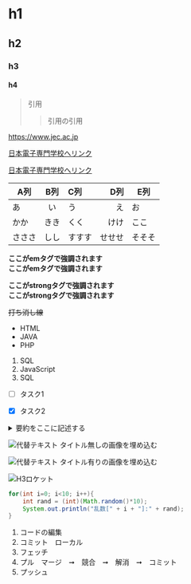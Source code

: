 # h1
## h2
### h3
<h4>h4</h4>

>引用
>>引用の引用


https://www.jec.ac.jp 

[日本電子専門学校へリンク](https://www.jec.ac.jp)

[日本電子専門学校へリンク](https://www.jec.ac.jp "https://www.jec.ac.jp")


|A列|B列|C列|D列|E列|
|-|:-:|:-|-:|-|
|あ|い|う|え|お|
|かか|きき|くく|けけ|ここ|
|さささ|しし|すすす|せせせ|そそそ|

**ここがemタグで強調されます**  
__ここがemタグで強調されます__  

**ここがstrongタグで強調されます**  
__ここがstrongタグで強調されます__  

~~打ち消し線~~

- HTML
- JAVA
- PHP

1. SQL
1. JavaScript
1. SQL

- [ ] タスク1
- [x] タスク2


<details><summary>要約をここに記述する</summary>
本文をここから書く。xxxxxxxxxxxxxxxxxxxxxxxxxxxxxxxxxxxxxxxxxxxxxxxxxxxxxxxxxxxxxxxxxxxxxxxxxxxx</details>

![代替テキスト](画像のURL)
タイトル無しの画像を埋め込む

![代替テキスト](画像のURL "画像タイトル")
タイトル有りの画像を埋め込む

![H3ロケット](https://www.jaxa.jp/projects/rockets/h3/images/h3_main_001.jpg)

```java
for(int i=0; i<10; i++){
    int rand = (int)(Math.random()*10);
    System.out.println("乱数[" + i + "]:" + rand);
}
```


1. コードの編集
2. コミット　ローカル
3. フェッチ
4. プル　マージ　➞　競合　➞　解消　➞　コミット
5. プッシュ





